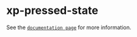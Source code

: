 # xp-pressed-state

See the [`documentation page`](http://expandjs.com/elements/xp-pressed-state) for more information.